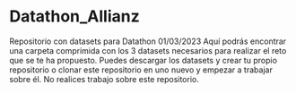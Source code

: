 # Datathon_Allianz
Repositorio con datasets para Datathon 01/03/2023
Aquí podrás encontrar una carpeta comprimida con los 3 datasets necesarios para realizar el reto que se te ha propuesto. Puedes descargar los datasets y crear tu propio repositorio o clonar este repositorio en uno nuevo y empezar a trabajar sobre él. No realices trabajo sobre este repositorio. 
